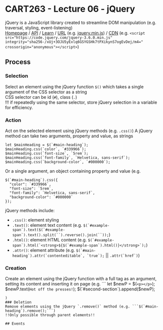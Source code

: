# CART263 - Lecture 06 - jQuery
jQuery is a JavaScript library created to streamline DOM manipulation (e.g. traversal, styling, event-listening)<br>
[Homepage](https://jquery.com/) / [API](https://api.jquery.com/) / [Learn](https://learn.jquery.com/) / [URL](https://jquery.com/download/) (e.g. [jquery.min.js](https://code.jquery.com/jquery-3.6.0.min.js)) / [CDN](https://releases.jquery.com/) (e.g. `<script src="https://code.jquery.com/jquery-3.6.0.min.js" integrity="sha256-/xUj+3OJU5yExlq6GSYGSHk7tPXikynS7ogEvDej/m4=" crossorigin="anonymous"></script>`)

## Process
### Selection
Select an element using the jQuery function `$()` which takes a single argument of the CSS selector as a string  
CSS selector can be id (`#`), class (`.`)  
!!! if repeatedly using the same selector, store jQuery selection in a variable for efficiency.
### Action
Act on the selected element using jQuery methods (e.g. `.css()`)
A jQuery method can take two arguments, property and value, as strings
```
let $mainHeading = $(`#main-heading`);
$mainHeading.css(`color`, `#339966`);
$mainHeading.css(`font-size`, `5rem`);
$mainHeading.css(`font-family`, `Helvetica, sans-serif`);
$mainHeading.css(`background-color`, `#000000`);
```
Or a single argument, an object containing property and value (e.g.
```
$(`#main-heading`).css({
  "color": `#339966`,
  "font-size": `5rem`,
  "font-family": `Helvetica, sans-serif`,
  "background-color": `#000000`
});
```
jQuery methods include:
- `.css()`: element styling
- `.text()`: element text content (e.g. ```$(`#example-span`).text($(`#example-span`).text().split(``).reverse().join(``));```)
- `.html()`: element HTML content (e.g. ```$(`#example-span`).html(`<strong>${$(`#example-span`).html()}</strong>`);```)
- `.attr()`: element attribute (e.g. ```$(`#main-heading`).attr(`contenteditable`, `true`);``` || ```.attr(`href`)```)

### Creation
Create an element using the jQuery function with a full tag as an argument, setting its content and inserting it on page (e.g. ```
let $newP = $(`<p></p>`);
$newP.text(`Hot off the presses!`);
$(`#second-section`).append($newP);
```
)
### Deletion
Remove elements using the jQuery `.remove()` method (e.g. ```$(`#main-heading`).remove();```)  
!!Only possible through parent elements!!

## Events
